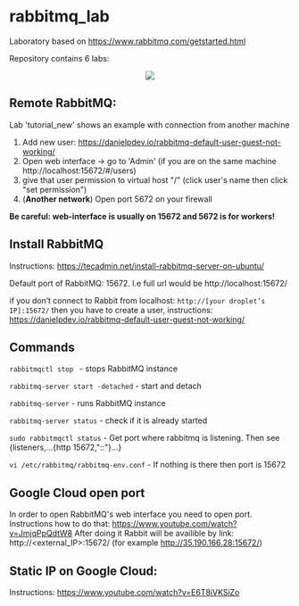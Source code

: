 # rabbitmq_lab

Laboratory based on https://www.rabbitmq.com/getstarted.html

Repository contains 6 labs:

<p align="center"> 
<img src="https://i.ibb.co/983ZTHS/Screen-Shot-2019-07-03-at-22-34-42.png?style=centerme">
</p>


## Remote RabbitMQ:
Lab 'tutorial_new' shows an example with connection from another machine
1. Add new user: https://danielpdev.io/rabbitmq-default-user-guest-not-working/
2. Open web interface -> go to 'Admin' (if you are on the same machine http://localhost:15672/#/users)
3. give that user permission to virtual host "/" (click user's name then click "set permission")
4. (**Another network**) Open port 5672 on your firewall

**Be careful: web-interface is usually on 15672 and 5672 is for workers!**


## Install RabbitMQ

Instructions: https://tecadmin.net/install-rabbitmq-server-on-ubuntu/

Default port of RabbitMQ: 15672. I.e full url would be http://localhost:15672/

if you don’t connect to Rabbit from localhost: ```http://[your droplet’s IP]:15672/``` then you have to create a user, instructions:
https://danielpdev.io/rabbitmq-default-user-guest-not-working/

## Commands
```rabbitmqctl stop ``` - stops RabbitMQ instance

```rabbitmq-server start -detached``` - start and detach

```rabbitmq-server``` - runs RabbitMQ instance

```rabbitmq-server status``` - check if it is already started 

```sudo rabbitmqctl status``` - Get port where rabbitmq is listening. Then see {listeners,...{http 	15672,"::"}...}

```vi /etc/rabbitmq/rabbitmq-env.conf``` - If nothing is there then port is 15672

## Google Cloud open port
In order to open RabbitMQ's web interface you need to open port.
Instructions how to do that:
https://www.youtube.com/watch?v=JmjqPpQdtW8
After doing it Rabbit will be availible by link: http://<external_IP>:15672/ (for example http://35.190.166.28:15672/)

## Static IP on Google Cloud:
Instructions: https://www.youtube.com/watch?v=E6T8iVKSiZo
